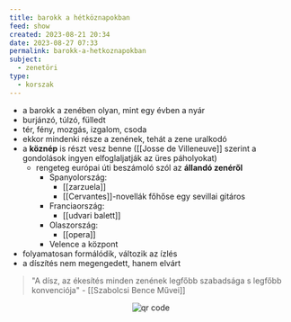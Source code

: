 ```yaml
---
title: barokk a hétköznapokban
feed: show
created: 2023-08-21 20:34
date: 2023-08-27 07:33
permalink: barokk-a-hetkoznapokban
subject:
  - zenetöri
type:
  - korszak
---
```


- a barokk a zenében olyan, mint egy évben a nyár
- burjánzó, túlzó, fülledt
- tér, fény, mozgás, izgalom, csoda
- ekkor mindenki része a zenének, tehát a zene uralkodó
- a **köznép** is részt vesz benne ([[Josse de Villeneuve]] szerint a gondolások ingyen elfoglaljatják az üres páholyokat)
	- rengeteg európai úti beszámoló szól az **állandó zenéről**
		- Spanyolország:
			- [[zarzuela]]
			- [[Cervantes]]-novellák főhőse egy sevillai gitáros
		- Franciaország:
			- [[udvari balett]]
		- Olaszország:
			- [[opera]]
		- Velence a központ
- folyamatosan formálódik, változik az ízlés
- a díszítés nem megengedett, hanem elvárt

> "A dísz, az ékesítés minden zenének legfőbb szabadsága s legfőbb konvenciója" - [[Szabolcsi Bence Művei]]





<p style="text-align: center;"><img src="https://chart.googleapis.com/chart?cht=qr&chl=https://notes.andrasdenes.com/barokk-a-hetkoznapokban&chs=180x180&choe=UTF-8&chld=L|2" alt="qr code"></p>

